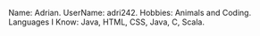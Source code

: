 Name: Adrian.
UserName: adri242.
Hobbies: Animals and Coding.
Languages I Know: Java, HTML, CSS, Java, C, Scala.